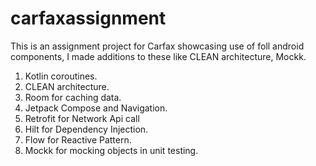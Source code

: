 # carfaxassignment
This is an assignment project for Carfax showcasing use of foll android components, I made additions to these like CLEAN architecture, Mockk.
1. Kotlin coroutines.
2. CLEAN architecture.
3. Room for caching data.
4. Jetpack Compose and Navigation.
5. Retrofit for Network Api call
6. Hilt for Dependency Injection.
7. Flow for Reactive Pattern.
8. Mockk for mocking objects in unit testing.
